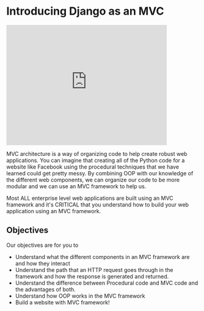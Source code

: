 # Introducing Django as an MVC

<iframe width="420" height="315" src="https://www.youtube.com/embed/JPujsAW1KT4" frameborder="0" allowfullscreen></iframe>

MVC architecture is a way of organizing code to help create robust web applications. You can imagine that creating all of the Python code for a website like Facebook using the procedural techniques that we have learned could get pretty messy. By combining OOP with our knowledge of the different web components, we can organize our code to be more modular and we can use an MVC framework to help us.

Most ALL enterprise level web applications are built using an MVC framework and it's CRITICAL that you understand how to build your web application using an MVC framework.

## Objectives
Our objectives are for you to

- Understand what the different components in an MVC framework are and how they interact
- Understand the path that an HTTP request goes through in the framework and how the response is generated and returned.
- Understand the difference between Procedural code and MVC code and the advantages of both.
- Understand how OOP works in the MVC framework
- Build a website with MVC framework!
